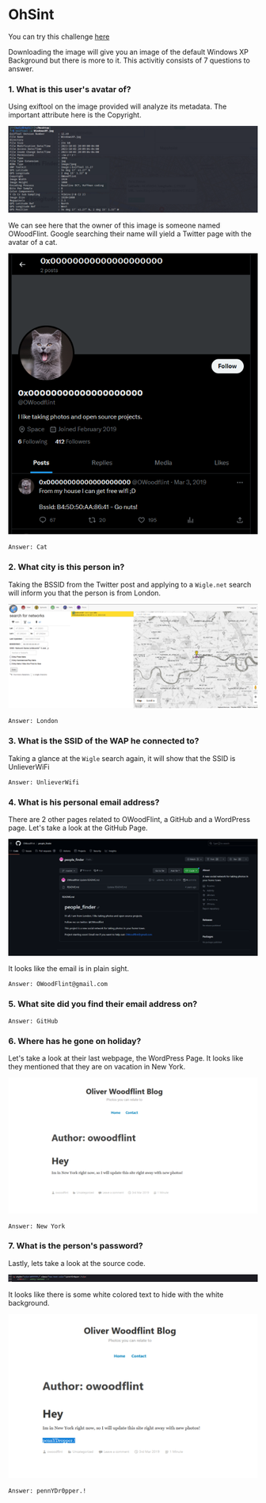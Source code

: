 # OhSint

You can try this challenge [here](https://tryhackme.com/room/ohsint)

Downloading the image will give you an image of the default Windows XP Background but there is more to it. This activitiy consists of 7 questions to answer. 

### 1. What is this user's avatar of?

Using exiftool on the image provided will analyze its metadata. The important attribute here is the Copyright.

![exiftool](./images/exiftool.png)

We can see here that the owner of this image is someone named OWoodFlint. Google searching their name will yield a Twitter page with the avatar of a cat.

![Twitter](./images/twitter.png)

    Answer: Cat

### 2. What city is this person in?

Taking the BSSID from the Twitter post and applying to a ``Wigle.net`` search will inform you that the person is from London.

![Wigle](./images/wigle.png)

    Answer: London

### 3. What is the SSID of the WAP he connected to?

Taking a glance at the `Wigle` search again, it will show that the SSID is UnlieverWiFi

    Answer: UnlieverWifi

### 4. What is his personal email address?

There are 2 other pages related to OWoodFlint, a GitHub and a WordPress page. Let's take a look at the GitHub Page.

![GitHub](./images/github.png)

It looks like the email is in plain sight.

    Answer: OWoodFlint@gmail.com

### 5. What site did you find their email address on?

    Answer: GitHub

### 6. Where has he gone on holiday?

Let's take a look at their last webpage, the WordPress Page. It looks like they mentioned that they are on vacation in New York.

![WordPress](./images/wordpress.png)

    Answer: New York

### 7. What is the person's password?

Lastly, lets take a look at the source code.

![White Colored Text](./images/white_colored_text.png)

It looks like there is some white colored text to hide with the white background. 

![Password](./images/password.png)

    Answer: pennYDr0pper.!